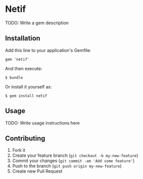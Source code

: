 # Netif

TODO: Write a gem description

## Installation

Add this line to your application's Gemfile:

    gem 'netif'

And then execute:

    $ bundle

Or install it yourself as:

    $ gem install netif

## Usage

TODO: Write usage instructions here

## Contributing

1. Fork it
2. Create your feature branch (`git checkout -b my-new-feature`)
3. Commit your changes (`git commit -am 'Add some feature'`)
4. Push to the branch (`git push origin my-new-feature`)
5. Create new Pull Request

